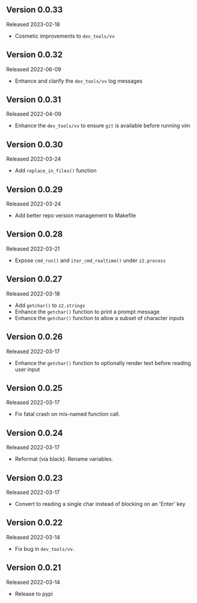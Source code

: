 
Version 0.0.33
--------------

Released 2023-02-18

- Cosmetic improvements to `dev_tools/vv`

Version 0.0.32
--------------

Released 2022-06-09

- Enhance and clarify the `dev_tools/vv` log messages

Version 0.0.31
--------------

Released 2022-04-09

- Enhance the `dev_tools/vv` to ensure `git` is available before running vim

Version 0.0.30
--------------

Released 2022-03-24

- Add `replace_in_files()` function

Version 0.0.29
--------------

Released 2022-03-24

- Add better repo version management to Makefile

Version 0.0.28
--------------

Released 2022-03-21

- Expose `cmd_run()` and `iter_cmd_realtime()` under `z2.process`

Version 0.0.27
--------------

Released 2022-03-18

- Add `getchar()` to `z2.strings`
- Enhance the `getchar()` function to print a prompt message
- Enhance the `getchar()` function to allow a subset of character inputs

Version 0.0.26
--------------

Released 2022-03-17

- Enhance the `getchar()` function to optionally render text before reading user input

Version 0.0.25
--------------

Released 2022-03-17

- Fix fatal crash on mis-named function call.

Version 0.0.24
--------------

Released 2022-03-17

- Reformat (via black).  Rename variables.

Version 0.0.23
--------------

Released 2022-03-17

- Convert to reading a single char instead of blocking on an 'Enter' key

Version 0.0.22
--------------

Released 2022-03-14

- Fix bug in `dev_tools/vv`.

Version 0.0.21
--------------

Released 2022-03-14

- Release to pypi

